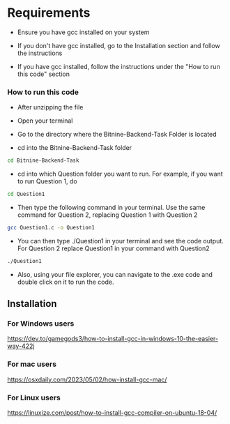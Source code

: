 # Requirements

- Ensure you have gcc installed on your system

- If you don't have gcc installed, go to the Installation section and follow the instructions

- If you have gcc installed, follow the instructions under the "How to run this code" section

### How to run this code

- After unzipping the file

- Open your terminal

- Go to the directory where the Bitnine-Backend-Task Folder is located

- cd into the Bitnine-Backend-Task folder
```bash
cd Bitnine-Backend-Task
```

- cd into which Question folder you want to run. For example, if you want to run Question 1, do
```bash
cd Question1
```

- Then type the following command in your terminal. Use the same command for Question 2, replacing Question 1 with Question 2
```bash
gcc Question1.c -o Question1
```

- You can then type ./Question1 in your terminal and see the code output. For Question 2 replace Question1 in your command with Question2
```bash
./Question1
```

- Also, using your file explorer, you can navigate to the .exe code and double click on it to run the code.

## Installation

### For Windows users

https://dev.to/gamegods3/how-to-install-gcc-in-windows-10-the-easier-way-422j

### For mac users

https://osxdaily.com/2023/05/02/how-install-gcc-mac/

### For Linux users

https://linuxize.com/post/how-to-install-gcc-compiler-on-ubuntu-18-04/
